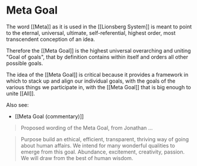 # Meta Goal

The word [[Meta]] as it is used in the [[Lionsberg System]] is meant to point to the eternal, universal, ultimate, self-referential, highest order, most transcendent conception of an idea. 

Therefore the [[Meta Goal]] is the highest universal overarching and uniting "Goal of goals", that by definition contains within itself and orders all other possible goals.

The idea of the [[Meta Goal]] is critical because it provides a framework in which to stack up and align our individual goals, with the goals of the various things we participate in, with the [[Meta Goal]] that is big enough to unite [[All]].  

Also see:
-  [[Meta Goal (commentary)]]

> Proposed wording of the Meta Goal, from Jonathan ...

> Purpose build an ethical, efficient, transparent, thriving way of going about human affairs. We intend for many wonderful qualities to emerge from this goal. Abundance, excitement, creativity, passion. We will draw from the best of human wisdom.